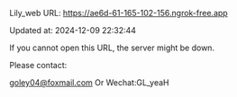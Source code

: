 Lily_web URL: https://ae6d-61-165-102-156.ngrok-free.app

Updated at: 2024-12-09 22:32:44

If you cannot open this URL, the server might be down.

Please contact: 

goley04@foxmail.com Or Wechat:GL_yeaH